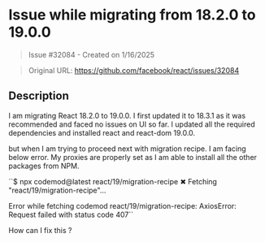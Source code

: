 # Issue while migrating from 18.2.0 to 19.0.0

> Issue #32084 - Created on 1/16/2025

> Original URL: https://github.com/facebook/react/issues/32084

## Description



I am migrating React 18.2.0 to 19.0.0. I first updated it to 18.3.1 as it was recommended and faced no issues on UI so far. 
I updated all the required dependencies and installed react and react-dom 19.0.0.

but when I am trying to proceed next with migration recipe. I am facing below error.
My proxies are properly set as I am able to install all the other packages from NPM.

``$ npx codemod@latest react/19/migration-recipe
✖ Fetching "react/19/migration-recipe"...

Error while fetching codemod react/19/migration-recipe: AxiosError: Request failed with status code 407``

How can I fix this ?


